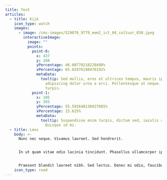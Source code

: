 ```yaml
---
title: Test
articles:
  - title: Kijk
    icon_type: watch
    images:
      - image: /cms-images/529876_9779_mem2_ict_04_cultuur_030.jpeg
        interactiveImage:
          image: ""
          points:
            point-0:
              x: 437
              y: 168
              yPercentage: 46.00770218228498%
              xPercentage: 65.02976190476191%
              metaData:
                tooltip: Sed mollis, eros et ultrices tempus, mauris ipsum aliquam libero, non
                  adipiscing dolor urna a orci. Pellentesque ut neque. Curabitur
                  turpis.
            point-1:
              x: 105
              y: 203
              yPercentage: 55.592640136927685%
              xPercentage: 15.625%
              metaData:
                tooltip: Suspendisse enim turpis, dictum sed, iaculis a, condimentum nec, nisi.
                  Quisque id mi.
  - title: Lees
    body: >-
      Nunc nec neque. Vivamus laoreet. Sed hendrerit.


      In ut quam vitae odio lacinia tincidunt. Phasellus ullamcorper ipsum rutrum nunc. Mauris sollicitudin fermentum libero.


      Praesent blandit laoreet nibh. Sed lectus. Donec mi odio, faucibus at, scelerisque quis, convallis in, nisi.
    icon_type: read
---
```


